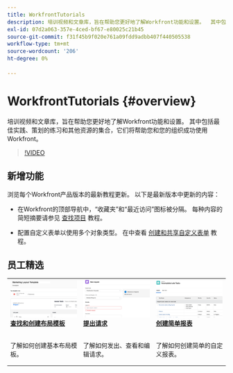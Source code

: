 ```yaml
---
title: WorkfrontTutorials
description: 培训视频和文章库，旨在帮助您更好地了解Workfront功能和设置。  其中包括最佳实践、策划的练习和其他资源的集合，它们将帮助您和您的组织成功使用Workfront。
exl-id: 07d2a063-357e-4ced-bf67-e80025c21b45
source-git-commit: f31f45b9f020e761a09fdd9adbb407f440505538
workflow-type: tm+mt
source-wordcount: '206'
ht-degree: 0%

---
```


# WorkfrontTutorials {#overview}

培训视频和文章库，旨在帮助您更好地了解Workfront功能和设置。  其中包括最佳实践、策划的练习和其他资源的集合，它们将帮助您和您的组织成功使用Workfront。

>[!VIDEO](https://video.tv.adobe.com/v/335063/?quality=12)

<!-- 

This is the landing page of the user guide. It should be the first list item in the TOC.md file. 
See other user landing pages to get ideas. 

-->

<div id="whats-new-section">

## 新增功能

浏览每个Workfront产品版本的最新教程更新。 以下是最新版本中更新的内容：

* 在Workfront的顶部导航中，“收藏夹”和“最近访问”图标被分隔。 每种内容的简短摘要请参见 <a href="/help/manage-work/projects/find-projects.md">查找项目</a> 教程。

* 配置自定义表单以使用多个对象类型。 在中查看 <a href="/help/custom-data/custom-forms/custom-forms-creating-and-sharing-a-custom-form.md">创建和共享自定义表单</a> 教程。

</div>

<div id="recs-overview-body-1"></div>
<div id="recs-overview-body-2"></div>
<div id="recs-overview-body-3"></div>
<div id="recs-overview-body-4"></div>
<div id="recs-overview-body-5"></div>
<div id="recs-overview-body-6"></div>

<div id="staff-picks-section">

## 员工精选

<table>
  <tr>
   <td>
      <a href="/help/administration-and-setup/layout-templates/find-layout-templates.md">
      <img alt="查找和创建布局模板" src="./assets/ltemp_01.png"/>
      </a>
      <div>
         <a href="/help/administration-and-setup/layout-templates/find-layout-templates.md"><strong>查找和创建布局模板</strong></a>
<!----         <br/><em>foo</em> --->
      </div>
      <p>
        <br/>
         了解如何创建基本布局模板。
      </p>
    </td>
   <td>
      <a href="/help/manage-work/issues-requests/make-a-request.md">
      <img alt="提出请求" src="./assets/nrequest_01.png"/>
      </a>
      <div>
         <a href="/help/manage-work/issues-requests/make-a-request.md"><strong>提出请求</strong></a>
<!----         <br/><em>foo</em> --->
      </div>
      <p>
      <br/>
         了解如何发出、查看和编辑请求。
      </p>

<td>
      <a href="/help/reporting/basic-reporting/create-a-simple-report.md">
      <img alt="创建简单报表" src="./assets/sreport_01.png"/>
      </a>
      <div>
         <a href="/help/reporting/basic-reporting/create-a-simple-report.md"><strong>创建简单报表</strong></a>
<!----         <br/><em>foo</em> --->
      </div>
      <p>
        <br/>
         了解如何创建简单的自定义报表。
      </p>
    </td>
  </tr>
</table>

</div>